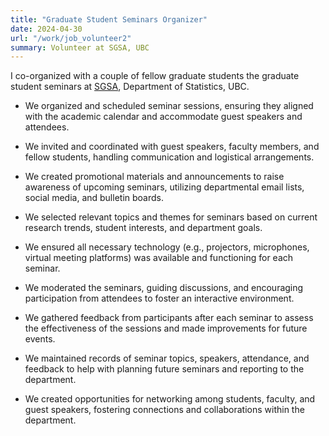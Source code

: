 ```yaml
---
title: "Graduate Student Seminars Organizer"
date: 2024-04-30
url: "/work/job_volunteer2"
summary: Volunteer at SGSA, UBC
---
```


I co-organized with a couple of fellow graduate students the graduate student seminars at [SGSA](https://ubc-stat-grad.github.io), Department of Statistics, UBC.

- We organized and scheduled seminar sessions, ensuring they aligned with the academic calendar and accommodate guest speakers and attendees.

- We invited and coordinated with guest speakers, faculty members, and fellow students, handling communication and logistical arrangements.

- We created promotional materials and announcements to raise awareness of upcoming seminars, utilizing departmental email lists, social media, and bulletin boards.

- We selected relevant topics and themes for seminars based on current research trends, student interests, and department goals.

- We ensured all necessary technology (e.g., projectors, microphones, virtual meeting platforms) was available and functioning for each seminar.

- We moderated the seminars, guiding discussions, and encouraging participation from attendees to foster an interactive environment.

- We gathered feedback from participants after each seminar to assess the effectiveness of the sessions and made improvements for future events.

- We maintained records of seminar topics, speakers, attendance, and feedback to help with planning future seminars and reporting to the department.

- We created opportunities for networking among students, faculty, and guest speakers, fostering connections and collaborations within the department.

